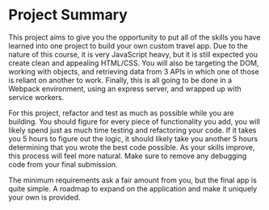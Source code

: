# Project Summary
This project aims to give you the opportunity to put all of the skills you have learned into one project to build your own custom travel app. Due to the nature of this course, it is very JavaScript heavy, but it is still expected you create clean and appealing HTML/CSS. You will also be targeting the DOM, working with objects, and retrieving data from 3 APIs in which one of those is reliant on another to work. Finally, this is all going to be done in a Webpack environment, using an express server, and wrapped up with service workers.

For this project, refactor and test as much as possible while you are building. You should figure for every piece of functionality you add, you will likely spend just as much time testing and refactoring your code. If it takes you 5 hours to figure out the logic, it should likely take you another 5 hours determining that you wrote the best code possible. As your skills improve, this process will feel more natural. Make sure to remove any debugging code from your final submission.

The minimum requirements ask a fair amount from you, but the final app is quite simple. A roadmap to expand on the application and make it uniquely your own is provided.